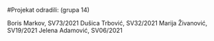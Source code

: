 #Projekat odradili:
  (grupa 14)
  
Boris Markov, SV73/2021
Dušica Trbović, SV32/2021
Marija Živanović, SV19/2021
Jelena Adamović, SV06/2021

